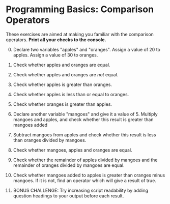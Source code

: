 # Programming Basics: Comparison Operators

These exercises are aimed at making you familiar with the comparison operators. **Print all your checks to the console.**

0. Declare two variables "apples" and "oranges". Assign a value of 20 to apples. Assign a value of 30 to oranges.

1. Check whether apples and oranges are equal.

2. Check whether apples and oranges are *not* equal.

3. Check whether apples is greater than oranges.

4. Check whether apples is less than or equal to oranges.

5. Check whether oranges is greater than apples.

6. Declare another variable "mangoes" and give it a value of 5. Multiply mangoes and apples, and check whether this result is greater than mangoes added 

7. Subtract mangoes from apples and check whether this result is less than oranges divided by mangoes.

8. Check whether mangoes, apples and oranges are equal.

9. Check whether the remainder of apples divided by mangoes and the remainder of oranges divided by mangoes are equal.

10. Check whether mangoes added to apples is greater than oranges minus mangoes. If it is not, find an operator which will give a result of true.

11. BONUS CHALLENGE: Try increasing script readability by adding question headings to your output before each result.

